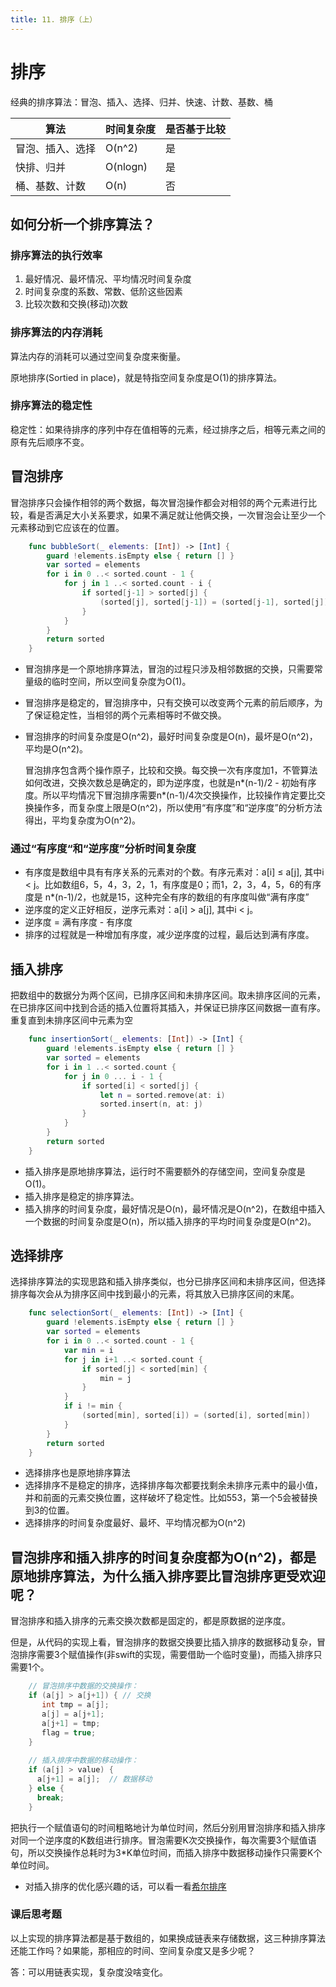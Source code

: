 ```yaml
---
title: 11. 排序（上）
---
```


# 排序

经典的排序算法：冒泡、插入、选择、归并、快速、计数、基数、桶

| 算法 | 时间复杂度 | 是否基于比较 |
| --- | --- | --- |
| 冒泡、插入、选择 | O(n^2) | 是 |
| 快排、归并 | O(nlogn) | 是 |
| 桶、基数、计数 | O(n) | 否 |

## 如何分析一个排序算法？

### 排序算法的执行效率

1. 最好情况、最坏情况、平均情况时间复杂度
2. 时间复杂度的系数、常数、低阶这些因素
3. 比较次数和交换(移动)次数

### 排序算法的内存消耗

算法内存的消耗可以通过空间复杂度来衡量。

原地排序(Sortied in place)，就是特指空间复杂度是O(1)的排序算法。

### 排序算法的稳定性

稳定性：如果待排序的序列中存在值相等的元素，经过排序之后，相等元素之间的原有先后顺序不变。

## 冒泡排序

冒泡排序只会操作相邻的两个数据，每次冒泡操作都会对相邻的两个元素进行比较，看是否满足大小关系要求，如果不满足就让他俩交换，一次冒泡会让至少一个元素移动到它应该在的位置。

```swift
    func bubbleSort(_ elements: [Int]) -> [Int] {
        guard !elements.isEmpty else { return [] }
        var sorted = elements
        for i in 0 ..< sorted.count - 1 {
            for j in 1 ..< sorted.count - i {
                if sorted[j-1] > sorted[j] {
                    (sorted[j], sorted[j-1]) = (sorted[j-1], sorted[j])
                }
            }
        }
        return sorted
    }
```

- 冒泡排序是一个原地排序算法，冒泡的过程只涉及相邻数据的交换，只需要常量级的临时空间，所以空间复杂度为O(1)。
- 冒泡排序是稳定的，冒泡排序中，只有交换可以改变两个元素的前后顺序，为了保证稳定性，当相邻的两个元素相等时不做交换。
- 冒泡排序的时间复杂度是O(n^2)，最好时间复杂度是O(n)，最坏是O(n^2)，平均是O(n^2)。

    冒泡排序包含两个操作原子，比较和交换。每交换一次有序度加1，不管算法如何改进，交换次数总是确定的，即为逆序度，也就是n*(n-1)/2 - 初始有序度。所以平均情况下冒泡排序需要n*(n-1)/4次交换操作，比较操作肯定要比交换操作多，而复杂度上限是O(n^2)，所以使用“有序度”和“逆序度”的分析方法得出，平均复杂度为O(n^2)。

### 通过“有序度“和“逆序度”分析时间复杂度

- 有序度是数组中具有有序关系的元素对的个数。有序元素对：a[i] ≤ a[j], 其中i < j。比如数组6，5，4，3，2，1，有序度是0；而1，2，3，4，5，6的有序度是 n*(n-1)/2，也就是15，这种完全有序的数组的有序度叫做“满有序度”
- 逆序度的定义正好相反，逆序元素对：a[i] > a[j], 其中i < j。
- 逆序度 = 满有序度 - 有序度
- 排序的过程就是一种增加有序度，减少逆序度的过程，最后达到满有序度。

## 插入排序

把数组中的数据分为两个区间，已排序区间和未排序区间。取未排序区间的元素，在已排序区间中找到合适的插入位置将其插入，并保证已排序区间数据一直有序。重复直到未排序区间中元素为空

```swift
    func insertionSort(_ elements: [Int]) -> [Int] {
        guard !elements.isEmpty else { return [] }
        var sorted = elements
        for i in 1 ..< sorted.count {
            for j in 0 ... i - 1 {
                if sorted[i] < sorted[j] {
                    let n = sorted.remove(at: i)
                    sorted.insert(n, at: j)
                }
            }
        }
        return sorted
    }
```

- 插入排序是原地排序算法，运行时不需要额外的存储空间，空间复杂度是O(1)。
- 插入排序是稳定的排序算法。
- 插入排序的时间复杂度，最好情况是O(n)，最坏情况是O(n^2)，在数组中插入一个数据的时间复杂度是O(n)，所以插入排序的平均时间复杂度是O(n^2)。

## 选择排序

选择排序算法的实现思路和插入排序类似，也分已排序区间和未排序区间，但选择排序每次会从为排序区间中找到最小的元素，将其放入已排序区间的末尾。

```swift
    func selectionSort(_ elements: [Int]) -> [Int] {
        guard !elements.isEmpty else { return [] }
        var sorted = elements
        for i in 0 ..< sorted.count - 1 {
            var min = i
            for j in i+1 ..< sorted.count {
                if sorted[j] < sorted[min] {
                    min = j
                }
            }
            if i != min {
                (sorted[min], sorted[i]) = (sorted[i], sorted[min])
            }
        }
        return sorted
    }
```

- 选择排序也是原地排序算法
- 选择排序不是稳定的排序，选择排序每次都要找剩余未排序元素中的最小值，并和前面的元素交换位置，这样破坏了稳定性。比如553，第一个5会被替换到3的位置。
- 选择排序的时间复杂度最好、最坏、平均情况都为O(n^2)

## 冒泡排序和插入排序的时间复杂度都为O(n^2)，都是原地排序算法，为什么插入排序要比冒泡排序更受欢迎呢？

冒泡排序和插入排序的元素交换次数都是固定的，都是原数据的逆序度。

但是，从代码的实现上看，冒泡排序的数据交换要比插入排序的数据移动复杂，冒泡排序需要3个赋值操作(非swift的实现，需要借助一个临时变量)，而插入排序只需要1个。

```c
    // 冒泡排序中数据的交换操作：
    if (a[j] > a[j+1]) { // 交换
       int tmp = a[j];
       a[j] = a[j+1];
       a[j+1] = tmp;
       flag = true;
    }
    
    // 插入排序中数据的移动操作：
    if (a[j] > value) {
      a[j+1] = a[j];  // 数据移动
    } else {
      break;
    }
```

把执行一个赋值语句的时间粗略地计为单位时间，然后分别用冒泡排序和插入排序对同一个逆序度的K数组进行排序。冒泡需要K次交换操作，每次需要3个赋值语句，所以交换操作总耗时为3*K单位时间，而插入排序中数据移动操作只需要K个单位时间。

- 对插入排序的优化感兴趣的话，可以看一看[希尔排序]([https://zh.wikipedia.org/wiki/希尔排序](https://zh.wikipedia.org/wiki/%E5%B8%8C%E5%B0%94%E6%8E%92%E5%BA%8F))

### 课后思考题

以上实现的排序算法都是基于数组的，如果换成链表来存储数据，这三种排序算法还能工作吗？如果能，那相应的时间、空间复杂度又是多少呢？

答：可以用链表实现，复杂度没啥变化。